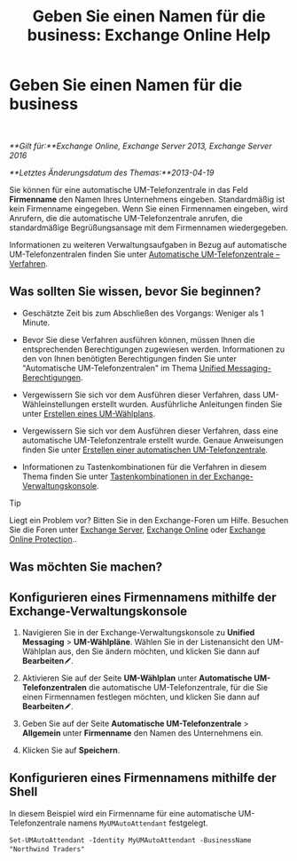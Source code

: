 ﻿---
title: 'Geben Sie einen Namen für die business: Exchange Online Help'
TOCTitle: Geben Sie einen Namen für die business
ms:assetid: a0e7cb24-0f55-442d-8ae2-21b177940b78
ms:mtpsurl: https://technet.microsoft.com/de-de/library/Ee423549(v=EXCHG.150)
ms:contentKeyID: 50554867
ms.date: 05/23/2018
mtps_version: v=EXCHG.150
ms.translationtype: MT
---

# Geben Sie einen Namen für die business

 

_**Gilt für:**Exchange Online, Exchange Server 2013, Exchange Server 2016_

_**Letztes Änderungsdatum des Themas:**2013-04-19_

Sie können für eine automatische UM-Telefonzentrale in das Feld **Firmenname** den Namen Ihres Unternehmens eingeben. Standardmäßig ist kein Firmenname eingegeben. Wenn Sie einen Firmennamen eingeben, wird Anrufern, die die automatische UM-Telefonzentrale anrufen, die standardmäßige Begrüßungsansage mit dem Firmennamen wiedergegeben.

Informationen zu weiteren Verwaltungsaufgaben in Bezug auf automatische UM-Telefonzentralen finden Sie unter [Automatische UM-Telefonzentrale – Verfahren](um-auto-attendant-procedures-exchange-2013-help.md).

## Was sollten Sie wissen, bevor Sie beginnen?

  - Geschätzte Zeit bis zum Abschließen des Vorgangs: Weniger als 1 Minute.

  - Bevor Sie diese Verfahren ausführen können, müssen Ihnen die entsprechenden Berechtigungen zugewiesen werden. Informationen zu den von Ihnen benötigten Berechtigungen finden Sie unter "Automatische UM-Telefonzentralen" im Thema [Unified Messaging-Berechtigungen](unified-messaging-permissions-exchange-2013-help.md).

  - Vergewissern Sie sich vor dem Ausführen dieser Verfahren, dass UM-Wähleinstellungen erstellt wurden. Ausführliche Anleitungen finden Sie unter [Erstellen eines UM-Wählplans](create-a-um-dial-plan-exchange-2013-help.md).

  - Vergewissern Sie sich vor dem Ausführen dieser Verfahren, dass eine automatische UM-Telefonzentrale erstellt wurde. Genaue Anweisungen finden Sie unter [Erstellen einer automatischen UM-Telefonzentrale](create-a-um-auto-attendant-exchange-2013-help.md).

  - Informationen zu Tastenkombinationen für die Verfahren in diesem Thema finden Sie unter [Tastenkombinationen in der Exchange-Verwaltungskonsole](keyboard-shortcuts-in-the-exchange-admin-center-exchange-online-protection-help.md).


> [!TIP]
> Liegt ein Problem vor? Bitten Sie in den Exchange-Foren um Hilfe. Besuchen Sie die Foren unter <A href="https://go.microsoft.com/fwlink/p/?linkid=60612">Exchange Server</A>, <A href="https://go.microsoft.com/fwlink/p/?linkid=267542">Exchange Online</A> oder <A href="https://go.microsoft.com/fwlink/p/?linkid=285351">Exchange Online Protection</A>..



## Was möchten Sie machen?

## Konfigurieren eines Firmennamens mithilfe der Exchange-Verwaltungskonsole

1.  Navigieren Sie in der Exchange-Verwaltungskonsole zu **Unified Messaging** \> **UM-Wählpläne**. Wählen Sie in der Listenansicht den UM-Wählplan aus, den Sie ändern möchten, und klicken Sie dann auf **Bearbeiten**![Bearbeitungssymbol](images/Bb124582.6f53ccb2-1f13-4c02-bea0-30690e6ea71d(EXCHG.150).gif "Bearbeitungssymbol").

2.  Aktivieren Sie auf der Seite **UM-Wählplan** unter **Automatische UM-Telefonzentralen** die automatische UM-Telefonzentrale, für die Sie einen Firmennamen festlegen möchten, und klicken Sie dann auf **Bearbeiten**![Bearbeitungssymbol](images/Bb124582.6f53ccb2-1f13-4c02-bea0-30690e6ea71d(EXCHG.150).gif "Bearbeitungssymbol").

3.  Geben Sie auf der Seite **Automatische UM-Telefonzentrale** \> **Allgemein** unter **Firmenname** den Namen des Unternehmens ein.

4.  Klicken Sie auf **Speichern**.

## Konfigurieren eines Firmennamens mithilfe der Shell

In diesem Beispiel wird ein Firmenname für eine automatische UM-Telefonzentrale namens `MyUMAutoAttendant` festgelegt.

    Set-UMAutoAttendant -Identity MyUMAutoAttendant -BusinessName "Northwind Traders"

